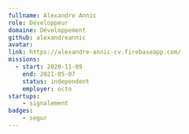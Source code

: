 ```yaml
---
fullname: Alexandre Annic
role: Développeur
domaine: Développement
github: alexandreannic
avatar:
link: https://alexandre-annic-cv.firebaseapp.com/
missions:
  - start: 2020-11-09
    end: 2021-05-07
    status: independent
    employer: octo
startups:
    - signalement
badges:
    - segur
---
```

